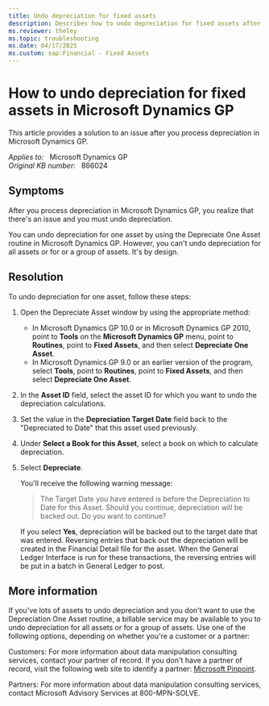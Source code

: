 ```yaml
---
title: Undo depreciation for fixed assets
description: Describes how to undo depreciation for fixed assets after you process depreciation in Microsoft Dynamics GP.
ms.reviewer: theley
ms.topic: troubleshooting
ms.date: 04/17/2025
ms.custom: sap:Financial - Fixed Assets
---
```

# How to undo depreciation for fixed assets in Microsoft Dynamics GP

This article provides a solution to an issue after you process depreciation in Microsoft Dynamics GP.

_Applies to:_ &nbsp; Microsoft Dynamics GP  
_Original KB number:_ &nbsp; 866024

## Symptoms

After you process depreciation in Microsoft Dynamics GP, you realize that there's an issue and you must undo depreciation.

You can undo depreciation for one asset by using the Depreciate One Asset routine in Microsoft Dynamics GP. However, you can't undo depreciation for all assets or for or a group of assets. It's by design.

## Resolution

To undo depreciation for one asset, follow these steps:

1. Open the Depreciate Asset window by using the appropriate method:
   - In Microsoft Dynamics GP 10.0 or in Microsoft Dynamics GP 2010, point to **Tools** on the **Microsoft Dynamics GP** menu, point to **Routines**, point to **Fixed Assets**, and then select **Depreciate One Asset**.
   - In Microsoft Dynamics GP 9.0 or an earlier version of the program, select **Tools**, point to **Routines**, point to **Fixed Assets**, and then select **Depreciate One Asset**.
2. In the **Asset ID** field, select the asset ID for which you want to undo the depreciation calculations.
3. Set the value in the **Depreciation Target Date** field back to the "Depreciated to Date" that this asset used previously.
4. Under **Select a Book for this Asset**, select a book on which to calculate depreciation.
5. Select **Depreciate**.

    You'll receive the following warning message:

    > The Target Date you have entered is before the Depreciation to Date for this Asset. Should you continue, depreciation will be backed out. Do you want to continue?

    If you select **Yes**, depreciation will be backed out to the target date that was entered. Reversing entries that back out the depreciation will be created in the Financial Detail file for the asset. When the General Ledger Interface is run for these transactions, the reversing entries will be put in a batch in General Ledger to post.

## More information

If you've lots of assets to undo depreciation and you don't want to use the Depreciation One Asset routine, a billable service may be available to you to undo depreciation for all assets or for a group of assets. Use one of the following options, depending on whether you're a customer or a partner:

Customers:
For more information about data manipulation consulting services, contact your partner of record. If you don't have a partner of record, visit the following web site to identify a partner: [Microsoft Pinpoint](https://www.microsoft.com/solution-providers/home).

Partners:
For more information about data manipulation consulting services, contact Microsoft Advisory Services at 800-MPN-SOLVE.

